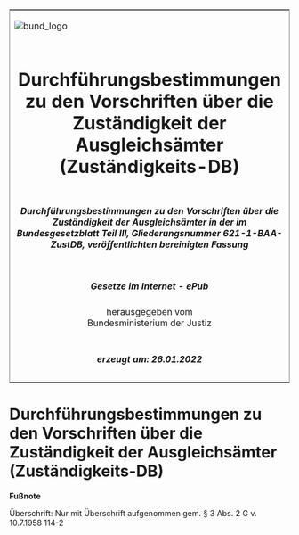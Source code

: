 <span id="DECKBLATT.html"></span>

<table border="0" frame="border" width="100%">

<tr valign="top">

<td align="left">

![bund\_logo](BfJ_2021_Web_de_de.gif)

</td>

<td align="right">

 

</td>

</tr>

<tr align="center" valign="middle">

<td colspan="2">

# Durchführungsbestimmungen zu den Vorschriften über die Zuständigkeit der Ausgleichsämter (Zuständigkeits-DB)

</td>

</tr>

<tr align="center" valign="middle">

<td colspan="2">

##### Durchführungsbestimmungen zu den Vorschriften über die Zuständigkeit der Ausgleichsämter in der im Bundesgesetzblatt Teil III, Gliederungsnummer 621-1-BAA-ZustDB, veröffentlichten bereinigten Fassung

</td>

</tr>

<tr align="center" valign="middle">

<td colspan="2">

  
  

##### Gesetze im Internet - ePub  
  
herausgegeben vom  
Bundesministerium der Justiz

</td>

</tr>

<tr align="center" valign="bottom">

<td colspan="2">

  
  

##### erzeugt am: 26.01.2022

</td>

</tr>

</table>

<span id="BJNR700180955.html"></span>

# Durchführungsbestimmungen zu den Vorschriften über die Zuständigkeit der Ausgleichsämter (Zuständigkeits-DB)

<div>

  
**Fußnote**

<div class="jnhtml">

<div>

<div class="jurAbsatz">

Überschrift: Nur mit Überschrift aufgenommen gem. § 3 Abs. 2 G v.
10.7.1958 114-2

</div>

</div>

</div>

</div>
